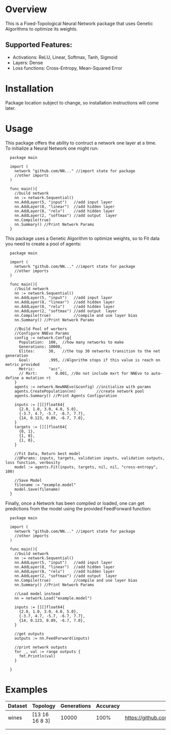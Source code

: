 # Overview  
This is a Fixed-Topological Neural Network package that uses Genetic Algorithms 
to optimize its weights.  

## Supported Features:  
* Activations: ReLU, Linear, Softmax, Tanh, Sigmoid  
* Layers: Dense  
* Loss functions: Cross-Entropy, Mean-Squared Error

# Installation 
Package location subject to change, so installation instructions will come later.  

# Usage  

This package offers the ability to contruct a network one layer at a time.  
To initialize a Neural Network one might run:  
```golang
  package main

  import (
    network "github.com/NN..." //import state for package 
    //other imports
  )

  func main(){
    //build network
    nn := network.Sequential()
    nn.AddLayer(5, "input")   //add input layer
    nn.AddLayer(8, "linear")  //add hidden layer
    nn.AddLayer(8, "relu")    //add hidden layer
    nn.AddLayer(2, "softmax") //add output  layer
    nn.Compile(true)
    nn.Summary() //Print Network Params
  }
```  

This package uses a Genetic Algorithm to optimize weights, so to Fit data 
you need to create a pool of agents:  
```golang
  package main

  import (
    network "github.com/NN..." //import state for package 
    //other imports
  )

  func main(){
    //build network
    nn := network.Sequential()
    nn.AddLayer(5, "input")   //add input layer
    nn.AddLayer(8, "linear")  //add hidden layer
    nn.AddLayer(8, "relu")    //add hidden layer
    nn.AddLayer(2, "softmax") //add output  layer
    nn.Compile(true)          //compile and use layer bias
    nn.Summary() //Print Network Params

    //Build Pool of workers
    //Configure NNEvo Params
    config := network.Config{
      Population:  100,  //how many networks to make
      Generations: 10000,
      Elites:      30,   //the top 30 networks transition to the net generation
      Goal:        .995, //Algorithm stops if this value is reach on metric provided
      Metric:      "acc",
      // Mxrt:        0.001, //Do not include mxrt for NNEvo to auto-define a mutation rt
    }
    agents := network.NewNNEvo(&config) //initialize with params
    agents.CreatePopulation(nn)         //create network pool
    agents.Summary() //Print Agents Configuration

    inputs := [][]float64{
      {2.0, 1.0, 3.0, 4.0, 5.0},
      {-3.7, 4.7, -5.7, -6.7, 7.7},
      {14, 0.123, 0.89, -6.7, 7.0},
    }
    targets := [][]float64{
      {0, 1},
      {1, 0},
      {1, 0},
    }

    //Fit Data, Return best model
    //@Params: inputs, targets, validation inputs, validation outputs, loss function, verbosity
    model := agents.Fit(inputs, targets, nil, nil, "cross-entropy", 100)

    //Save Model
    filename := "example.model"
    model.Save(filename)
  }
```  

Finally, once a Network has been compiled or loaded, one can get predictions 
from the model using the provided FeedForward function:  
```golang  
  package main

  import (
    network "github.com/NN..." //import state for package 
    //other imports
  )

  func main(){
    //build network
    nn := network.Sequential()
    nn.AddLayer(5, "input")   //add input layer
    nn.AddLayer(8, "linear")  //add hidden layer
    nn.AddLayer(8, "relu")    //add hidden layer
    nn.AddLayer(2, "softmax") //add output  layer
    nn.Compile(true)          //compile and use layer bias
    nn.Summary() //Print Network Params

    //Load model instead
    nn = network.Load("example.model")

    inputs := [][]float64{
      {2.0, 1.0, 3.0, 4.0, 5.0},
      {-3.7, 4.7, -5.7, -6.7, 7.7},
      {14, 0.123, 0.89, -6.7, 7.0},
    }

    //get outputs
    outputs := nn.FeedForward(inputs)
    
    //print network outputs
    for _, val := range outputs {
      fmt.Println(val)
    }
    
  }
```  

# Examples  
| Dataset | Topology       | Generations | Accuracy | Link                                                     |
|---------|----------------|-------------|----------|----------------------------------------------------------|
| wines   | [13 16 16 8 3] | 10000       | 100%     | https://github.com/BlakeERichey/GoLang/tree/master/wines |
|         |                |             |          |                                                          |
|         |                |             |          |                                                          |